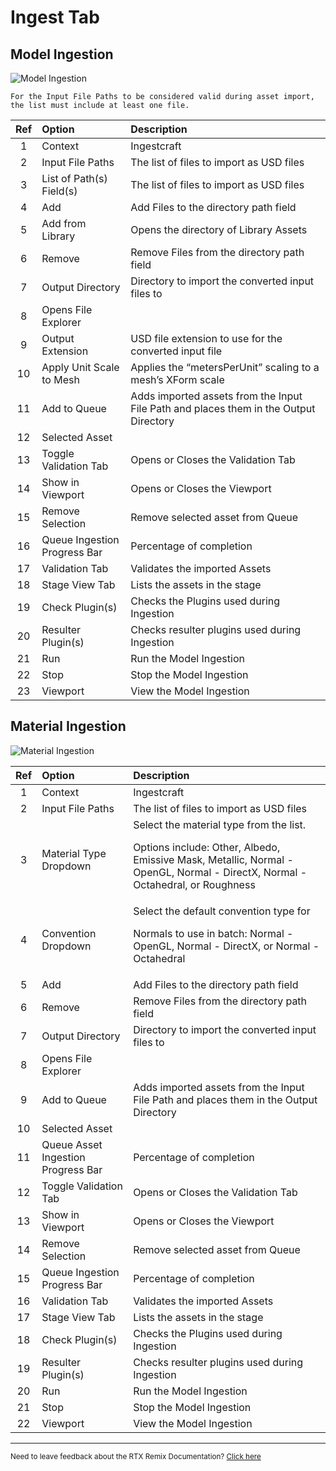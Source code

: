 # Ingest Tab

## Model Ingestion

![Model Ingestion](../data/images/remix-ingestion-models-001.png)

```{note}
For the Input File Paths to be considered valid during asset import, the list must include at least one file.
```

| Ref | Option                       | Description                                                                           |
|:---:|:-----------------------------|:--------------------------------------------------------------------------------------|
|  1  | Context                      | Ingestcraft                                                                           |
|  2  | Input File Paths             | The list of files to import as USD files                                              |
|  3  | List of Path(s) Field(s)     | The list of files to import as USD files                                              |
|  4  | Add                          | Add Files to the directory path field                                                 |
|  5  | Add from Library             | Opens the directory of Library Assets                                                 |
|  6  | Remove                       | Remove Files from the directory path field                                            |
|  7  | Output Directory             | Directory to import the converted input files to                                      |
|  8  | Opens File Explorer          |
|  9  | Output Extension             | USD file extension to use for the converted input file                                |
| 10  | Apply Unit Scale to Mesh     | Applies the “metersPerUnit” scaling to a mesh’s XForm scale                           |
| 11  | Add to Queue                 | Adds imported assets from the Input File Path and places them in the Output Directory |
| 12  | Selected Asset               |
| 13  | Toggle Validation Tab        | Opens or Closes the Validation Tab                                                    |
| 14  | Show in Viewport             | Opens or Closes the Viewport                                                          |
| 15  | Remove Selection             | Remove selected asset from Queue                                                      |
| 16  | Queue Ingestion Progress Bar | Percentage of completion                                                              |
| 17  | Validation Tab               | Validates the imported Assets                                                         |
| 18  | Stage View Tab               | Lists the assets in the stage                                                         |
| 19  | Check Plugin(s)              | Checks the Plugins used during Ingestion                                              |
| 20  | Resulter Plugin(s)           | Checks resulter plugins used during Ingestion                                         |
| 21  | Run                          | Run the Model Ingestion                                                               |
| 22  | Stop                         | Stop the Model Ingestion                                                              |
| 23  | Viewport                     | View the Model Ingestion                                                              |

## Material Ingestion

![Material Ingestion](../data/images/remix-ingestion-materials-001.png)

| Ref | Option                             | Description                                                                                                                                                                   |
|:---:|:-----------------------------------|:------------------------------------------------------------------------------------------------------------------------------------------------------------------------------|
|  1  | Context                            | Ingestcraft                                                                                                                                                                   |
|  2  | Input File Paths                   | The list of files to import as USD files                                                                                                                                      |
|  3  | Material Type Dropdown             | Select the material type from the list.  <p>Options include: Other, Albedo, Emissive Mask, Metallic, Normal - OpenGL, Normal - DirectX, Normal - Octahedral, or Roughness</p> |
|  4  | Convention Dropdown                | Select the default convention type for <p>Normals to use in batch: Normal - OpenGL, Normal - DirectX, or Normal - Octahedral                                                  |
|  5  | Add                                | Add Files to the directory path field                                                                                                                                         |
|  6  | Remove                             | Remove Files from the directory path field                                                                                                                                    |
|  7  | Output Directory                   | Directory to import the converted input files to                                                                                                                              |
|  8  | Opens File Explorer                |
|  9  | Add to Queue                       | Adds imported assets from the Input File Path and places them in the Output Directory                                                                                         |
| 10  | Selected Asset                     |
| 11  | Queue Asset Ingestion Progress Bar | Percentage of completion                                                                                                                                                      |
| 12  | Toggle Validation Tab              | Opens or Closes the Validation Tab                                                                                                                                            |
| 13  | Show in Viewport                   | Opens or Closes the Viewport                                                                                                                                                  |
| 14  | Remove Selection                   | Remove selected asset from Queue                                                                                                                                              |
| 15  | Queue Ingestion Progress Bar       | Percentage of completion                                                                                                                                                      |
| 16  | Validation Tab                     | Validates the imported Assets                                                                                                                                                 |
| 17  | Stage View Tab                     | Lists the assets in the stage                                                                                                                                                 |
| 18  | Check Plugin(s)                    | Checks the Plugins used during Ingestion                                                                                                                                      |
| 19  | Resulter Plugin(s)                 | Checks resulter plugins used during Ingestion                                                                                                                                 |
| 20  | Run                                | Run the Model Ingestion                                                                                                                                                       |
| 21  | Stop                               | Stop the Model Ingestion                                                                                                                                                      |
| 22  | Viewport                           | View the Model Ingestion                                                                                                                                                      |

***
<sub> Need to leave feedback about the RTX Remix Documentation?  [Click here](https://github.com/NVIDIAGameWorks/rtx-remix/issues/new?assignees=nvdamien&labels=documentation%2Cfeedback%2Ctriage&projects=&template=documentation_feedback.yml&title=%5BDocumentation+feedback%5D%3A+) </sub>
